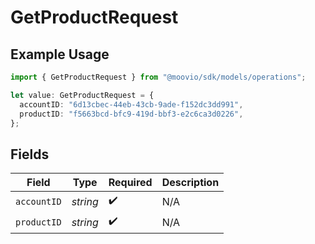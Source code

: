 # GetProductRequest

## Example Usage

```typescript
import { GetProductRequest } from "@moovio/sdk/models/operations";

let value: GetProductRequest = {
  accountID: "6d13cbec-44eb-43cb-9ade-f152dc3dd991",
  productID: "f5663bcd-bfc9-419d-bbf3-e2c6ca3d0226",
};
```

## Fields

| Field              | Type               | Required           | Description        |
| ------------------ | ------------------ | ------------------ | ------------------ |
| `accountID`        | *string*           | :heavy_check_mark: | N/A                |
| `productID`        | *string*           | :heavy_check_mark: | N/A                |